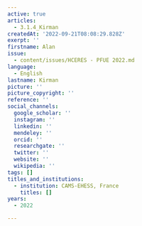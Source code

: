 ```yaml
---
active: true
articles:
  - 3.1.4_Kirman
createdAt: '2022-09-21T08:08:29.828Z'
exerpt: ''
firstname: Alan
issue:
  - content/issues/HCERES - PFUE 2022.md
language:
  - English
lastname: Kirman
picture: ''
picture_copyright: ''
reference: ''
social_channels:
  google_scholar: ''
  instagram: ''
  linkedin: ''
  mendeley: ''
  orcid: ''
  researchgate: ''
  twitter: ''
  website: ''
  wikipedia: ''
tags: []
titles_and_institutions:
  - institution: CAMS-EHESS, France
    titles: []
years:
  - 2022

---
```

